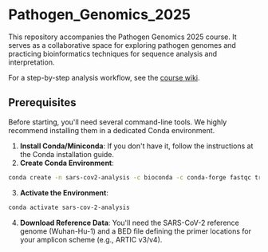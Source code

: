 # Pathogen_Genomics_2025

This repository accompanies the Pathogen Genomics 2025 course. It serves as a
collaborative space for exploring pathogen genomes and practicing
bioinformatics techniques for sequence analysis and interpretation.

For a step-by-step analysis workflow, see the [course wiki](WIKI.md).

## Prerequisites

Before starting, you'll need several command-line tools. We highly recommend installing them in a dedicated Conda environment.

1. **Install Conda/Miniconda**: If you don't have it, follow the instructions at the Conda installation guide.
2. **Create Conda Environment**:

```bash
conda create -n sars-cov2-analysis -c bioconda -c conda-forge fastqc trimmomatic bwa samtools bcftools ivar nextclade
```
3. **Activate the Environment**:

```bash
conda activate sars-cov-2-analysis
```
4. **Download Reference Data**: You'll need the SARS-CoV-2 reference genome (Wuhan-Hu-1) and a BED file defining the primer locations for your amplicon scheme (e.g., ARTIC v3/v4).
